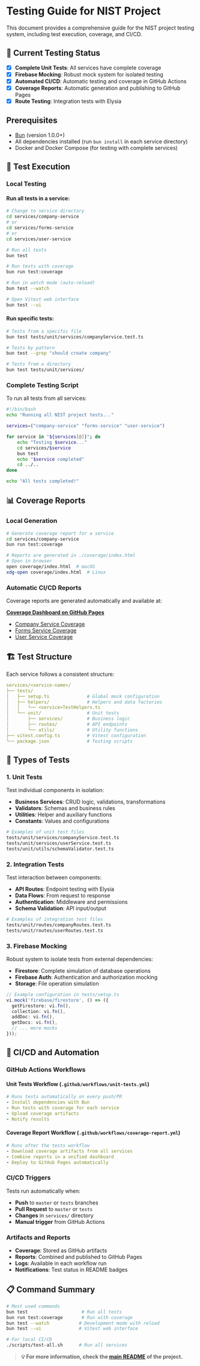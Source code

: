 # Testing Guide for NIST Project

This document provides a comprehensive guide for the NIST project testing system, including test execution, coverage, and CI/CD.

## 🎯 **Current Testing Status**

- [x] **Complete Unit Tests**: All services have complete coverage
- [x] **Firebase Mocking**: Robust mock system for isolated testing
- [x] **Automated CI/CD**: Automatic testing and coverage in GitHub Actions
- [x] **Coverage Reports**: Automatic generation and publishing to GitHub Pages
- [x] **Route Testing**: Integration tests with Elysia

## Prerequisites

- [Bun](https://bun.sh/) (version 1.0.0+)
- All dependencies installed (run `bun install` in each service directory)
- Docker and Docker Compose (for testing with complete services)

## 🚀 **Test Execution**

### **Local Testing**

#### **Run all tests in a service:**

```bash
# Change to service directory
cd services/company-service
# or
cd services/forms-service  
# or
cd services/user-service

# Run all tests
bun test

# Run tests with coverage
bun run test:coverage

# Run in watch mode (auto-reload)
bun test --watch

# Open Vitest web interface
bun test --ui
```

#### **Run specific tests:**

```bash
# Tests from a specific file
bun test tests/unit/services/companyService.test.ts

# Tests by pattern
bun test --grep "should create company"

# Tests from a directory
bun test tests/unit/services/
```

### **Complete Testing Script**

To run all tests from all services:

```bash
#!/bin/bash
echo "Running all NIST project tests..."

services=("company-service" "forms-service" "user-service")

for service in "${services[@]}"; do
    echo "Testing $service..."
    cd services/$service
    bun test
    echo "$service completed"
    cd ../..
done

echo "All tests completed!"
```

## 📊 **Coverage Reports**

### **Local Generation**

```bash
# Generate coverage report for a service
cd services/company-service
bun run test:coverage

# Reports are generated in ./coverage/index.html
# Open in browser
open coverage/index.html  # macOS
xdg-open coverage/index.html  # Linux
```

### **Automatic CI/CD Reports**

Coverage reports are generated automatically and available at:

**[Coverage Dashboard on GitHub Pages](https://postboxretinal.github.io/proyectoNIST/coverage/)**

- [Company Service Coverage](https://postboxretinal.github.io/proyectoNIST/coverage/company-service/)
- [Forms Service Coverage](https://postboxretinal.github.io/proyectoNIST/coverage/forms-service/)  
- [User Service Coverage](https://postboxretinal.github.io/proyectoNIST/coverage/user-service/)

## 🏗️ **Test Structure**

Each service follows a consistent structure:

```yaml
services/<service-name>/
├── tests/
│   ├── setup.ts              # Global mock configuration
│   ├── helpers/              # Helpers and data factories
│   │   └── <service>TestHelpers.ts
│   └── unit/                 # Unit tests
│       ├── services/         # Business logic
│       ├── routes/           # API endpoints
│       └── utils/            # Utility functions
├── vitest.config.ts          # Vitest configuration
└── package.json              # Testing scripts
```

## 🧪 **Types of Tests**

### **1. Unit Tests**

Test individual components in isolation:

- **Business Services**: CRUD logic, validations, transformations
- **Validators**: Schemas and business rules
- **Utilities**: Helper and auxiliary functions
- **Constants**: Values and configurations

```bash
# Examples of unit test files
tests/unit/services/companyService.test.ts
tests/unit/services/userService.test.ts
tests/unit/utils/schemaValidator.test.ts
```

### **2. Integration Tests**

Test interaction between components:

- **API Routes**: Endpoint testing with Elysia
- **Data Flows**: From request to response
- **Authentication**: Middleware and permissions
- **Schema Validation**: API input/output

```bash
# Examples of integration test files
tests/unit/routes/companyRoutes.test.ts
tests/unit/routes/userRoutes.test.ts
```

### **3. Firebase Mocking**

Robust system to isolate tests from external dependencies:

- **Firestore**: Complete simulation of database operations
- **Firebase Auth**: Authentication and authorization mocking
- **Storage**: File operation simulation

```typescript
// Example configuration in tests/setup.ts
vi.mock('firebase/firestore', () => ({
  getFirestore: vi.fn(),
  collection: vi.fn(),
  addDoc: vi.fn(),
  getDocs: vi.fn(),
  // ... more mocks
}));
```

## 🔄 **CI/CD and Automation**

### **GitHub Actions Workflows**

#### **Unit Tests Workflow** (`.github/workflows/unit-tests.yml`)

```yaml
# Runs tests automatically on every push/PR
- Install dependencies with Bun
- Run tests with coverage for each service
- Upload coverage artifacts
- Notify results
```

#### **Coverage Report Workflow** (`.github/workflows/coverage-report.yml`)

```yaml
# Runs after the tests workflow
- Download coverage artifacts from all services
- Combine reports in a unified dashboard
- Deploy to GitHub Pages automatically
```

### **CI/CD Triggers**

Tests run automatically when:

- **Push** to `master` or `tests` branches
- **Pull Request** to `master` or `tests`
- **Changes** in `services/` directory
- **Manual trigger** from GitHub Actions

### **Artifacts and Reports**

- **Coverage**: Stored as GitHub artifacts
- **Reports**: Combined and published to GitHub Pages
- **Logs**: Available in each workflow run
- **Notifications**: Test status in README badges

## 📋 **Command Summary**

```bash
# Most used commands
bun test                    # Run all tests
bun run test:coverage       # Run with coverage
bun test --watch           # Development mode with reload
bun test --ui              # Vitest web interface

# For local CI/CD
./scripts/test-all.sh      # Run all services
```

>**💡 For more information, check the [main README](./README_EN.MD) of the project.**

